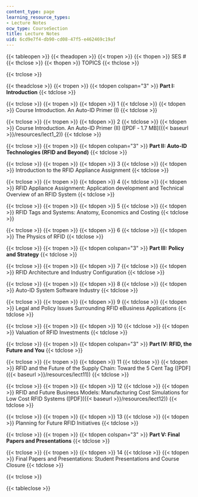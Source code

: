 ```yaml
---
content_type: page
learning_resource_types:
- Lecture Notes
ocw_type: CourseSection
title: Lecture Notes
uid: 6cd9e7f4-db90-cd08-47f5-e462469c19af
---
```


{{< tableopen >}}
{{< theadopen >}}
{{< tropen >}}
{{< thopen >}}
SES #
{{< thclose >}}
{{< thopen >}}
TOPICS
{{< thclose >}}

{{< trclose >}}

{{< theadclose >}}
{{< tropen >}}
{{< tdopen colspan="3" >}}
**Part I: Introduction**
{{< tdclose >}}

{{< trclose >}}
{{< tropen >}}
{{< tdopen >}}
1
{{< tdclose >}}
{{< tdopen >}}
Course Introduction. An Auto-ID Primer (I)
{{< tdclose >}}

{{< trclose >}}
{{< tropen >}}
{{< tdopen >}}
2
{{< tdclose >}}
{{< tdopen >}}
Course Introduction. An Auto-ID Primer (II) ([PDF ‑ 1.7 MB]({{< baseurl >}}/resources/lect1_2))
{{< tdclose >}}

{{< trclose >}}
{{< tropen >}}
{{< tdopen colspan="3" >}}
**Part II: Auto-ID Technologies (RFID and Beyond)**
{{< tdclose >}}

{{< trclose >}}
{{< tropen >}}
{{< tdopen >}}
3
{{< tdclose >}}
{{< tdopen >}}
Introduction to the RFID Appliance Assignment
{{< tdclose >}}

{{< trclose >}}
{{< tropen >}}
{{< tdopen >}}
4
{{< tdclose >}}
{{< tdopen >}}
RFID Appliance Assignment: Application development and Technical Overview of an RFID System
{{< tdclose >}}

{{< trclose >}}
{{< tropen >}}
{{< tdopen >}}
5
{{< tdclose >}}
{{< tdopen >}}
RFID Tags and Systems: Anatomy, Economics and Costing
{{< tdclose >}}

{{< trclose >}}
{{< tropen >}}
{{< tdopen >}}
6
{{< tdclose >}}
{{< tdopen >}}
The Physics of RFID
{{< tdclose >}}

{{< trclose >}}
{{< tropen >}}
{{< tdopen colspan="3" >}}
**Part III: Policy and Strategy**
{{< tdclose >}}

{{< trclose >}}
{{< tropen >}}
{{< tdopen >}}
7
{{< tdclose >}}
{{< tdopen >}}
RFID Architecture and Industry Configuration
{{< tdclose >}}

{{< trclose >}}
{{< tropen >}}
{{< tdopen >}}
8
{{< tdclose >}}
{{< tdopen >}}
Auto-ID System Software Industry
{{< tdclose >}}

{{< trclose >}}
{{< tropen >}}
{{< tdopen >}}
9
{{< tdclose >}}
{{< tdopen >}}
Legal and Policy Issues Surrounding RFID eBusiness Applications
{{< tdclose >}}

{{< trclose >}}
{{< tropen >}}
{{< tdopen >}}
10
{{< tdclose >}}
{{< tdopen >}}
Valuation of RFID Investments
{{< tdclose >}}

{{< trclose >}}
{{< tropen >}}
{{< tdopen colspan="3" >}}
**Part IV: RFID, the Future and You**
{{< tdclose >}}

{{< trclose >}}
{{< tropen >}}
{{< tdopen >}}
11
{{< tdclose >}}
{{< tdopen >}}
RFID and the Future of the Supply Chain: Toward the 5 Cent Tag ([PDF]({{< baseurl >}}/resources/lect11))
{{< tdclose >}}

{{< trclose >}}
{{< tropen >}}
{{< tdopen >}}
12
{{< tdclose >}}
{{< tdopen >}}
RFID and Future Business Models: Manufacturing Cost Simulations for Low Cost RFID Systems ([PDF]({{< baseurl >}}/resources/lect12))
{{< tdclose >}}

{{< trclose >}}
{{< tropen >}}
{{< tdopen >}}
13
{{< tdclose >}}
{{< tdopen >}}
Planning for Future RFID Initiatives
{{< tdclose >}}

{{< trclose >}}
{{< tropen >}}
{{< tdopen colspan="3" >}}
**Part V: Final Papers and Presentations**
{{< tdclose >}}

{{< trclose >}}
{{< tropen >}}
{{< tdopen >}}
14
{{< tdclose >}}
{{< tdopen >}}
Final Papers and Presentations: Student Presentations and Course Closure
{{< tdclose >}}

{{< trclose >}}

{{< tableclose >}}